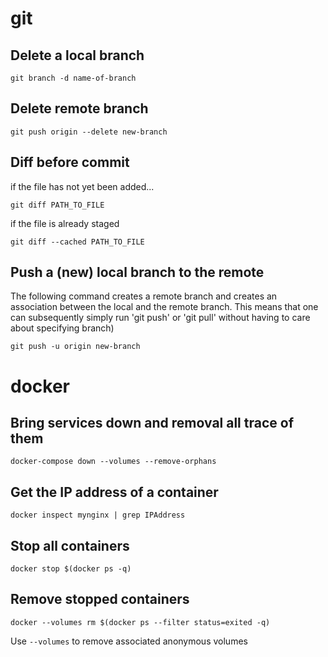 # git
## Delete a local branch
```
git branch -d name-of-branch
```
## Delete remote branch
```
git push origin --delete new-branch
```
## Diff before commit
if the file has not yet been added...
```
git diff PATH_TO_FILE
```
if the file is already staged
```
git diff --cached PATH_TO_FILE
```
## Push a (new) local branch to the remote
The following command creates a remote branch and creates an association between the local and the remote branch. This means that one can subsequently simply run 'git push' or 'git pull' without having to care about specifying branch)
```
git push -u origin new-branch
```
# docker
## Bring services down and removal all trace of them
```
docker-compose down --volumes --remove-orphans
```
## Get the IP address of a container
```
docker inspect mynginx | grep IPAddress
```
## Stop all containers
```
docker stop $(docker ps -q)
```
## Remove stopped containers
```
docker --volumes rm $(docker ps --filter status=exited -q)
```
Use `--volumes` to remove associated anonymous volumes
